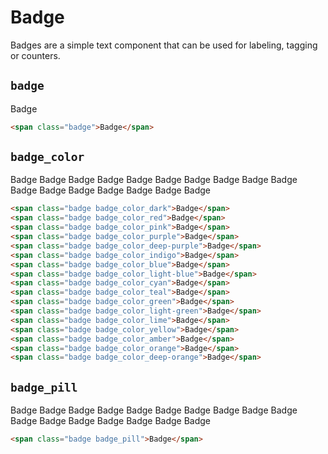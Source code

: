 # Badge

<p class="text_lead">Badges are a simple text component that can be used for labeling, tagging or counters.</p>

## `badge`

<div class="demo demo_medium_row">
  <div class="demo__render">
    <span class="badge">Badge</span>
  </div><!-- .demo__render -->
  <div class="demo__code">

```html
<span class="badge">Badge</span>
```

  </div><!-- .demo__code -->
</div><!-- .demo -->

## `badge_color`

<div class="demo demo_medium_row">
  <div class="demo__render demo__render_tile">
    <span class="badge badge_color_dark">Badge</span>
    <span class="badge badge_color_red">Badge</span>
    <span class="badge badge_color_pink">Badge</span>
    <span class="badge badge_color_purple">Badge</span>
    <span class="badge badge_color_deep-purple">Badge</span>
    <span class="badge badge_color_indigo">Badge</span>
    <span class="badge badge_color_blue">Badge</span>
    <span class="badge badge_color_light-blue">Badge</span>
    <span class="badge badge_color_cyan">Badge</span>
    <span class="badge badge_color_teal">Badge</span>
    <span class="badge badge_color_green">Badge</span>
    <span class="badge badge_color_light-green">Badge</span>
    <span class="badge badge_color_lime">Badge</span>
    <span class="badge badge_color_yellow">Badge</span>
    <span class="badge badge_color_amber">Badge</span>
    <span class="badge badge_color_orange">Badge</span>
    <span class="badge badge_color_deep-orange">Badge</span>
  </div><!-- .demo__render -->
  <div class="demo__code">

```html
<span class="badge badge_color_dark">Badge</span>
<span class="badge badge_color_red">Badge</span>
<span class="badge badge_color_pink">Badge</span>
<span class="badge badge_color_purple">Badge</span>
<span class="badge badge_color_deep-purple">Badge</span>
<span class="badge badge_color_indigo">Badge</span>
<span class="badge badge_color_blue">Badge</span>
<span class="badge badge_color_light-blue">Badge</span>
<span class="badge badge_color_cyan">Badge</span>
<span class="badge badge_color_teal">Badge</span>
<span class="badge badge_color_green">Badge</span>
<span class="badge badge_color_light-green">Badge</span>
<span class="badge badge_color_lime">Badge</span>
<span class="badge badge_color_yellow">Badge</span>
<span class="badge badge_color_amber">Badge</span>
<span class="badge badge_color_orange">Badge</span>
<span class="badge badge_color_deep-orange">Badge</span>
```

  </div><!-- .demo__code -->
</div><!-- .demo -->

## `badge_pill`

<div class="demo demo_medium_row">
  <div class="demo__render demo__render_tile">
    <span class="badge badge_pill badge_color_dark">Badge</span>
    <span class="badge badge_pill badge_color_red">Badge</span>
    <span class="badge badge_pill badge_color_pink">Badge</span>
    <span class="badge badge_pill badge_color_purple">Badge</span>
    <span class="badge badge_pill badge_color_deep-purple">Badge</span>
    <span class="badge badge_pill badge_color_indigo">Badge</span>
    <span class="badge badge_pill badge_color_blue">Badge</span>
    <span class="badge badge_pill badge_color_light-blue">Badge</span>
    <span class="badge badge_pill badge_color_cyan">Badge</span>
    <span class="badge badge_pill badge_color_teal">Badge</span>
    <span class="badge badge_pill badge_color_green">Badge</span>
    <span class="badge badge_pill badge_color_light-green">Badge</span>
    <span class="badge badge_pill badge_color_lime">Badge</span>
    <span class="badge badge_pill badge_color_yellow">Badge</span>
    <span class="badge badge_pill badge_color_amber">Badge</span>
    <span class="badge badge_pill badge_color_orange">Badge</span>
    <span class="badge badge_pill badge_color_deep-orange">Badge</span>
  </div><!-- .demo__render -->
  <div class="demo__code">

```html
<span class="badge badge_pill">Badge</span>
```

  </div><!-- .demo__code -->
</div><!-- .demo -->
